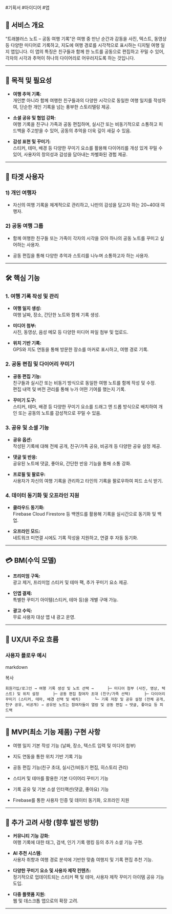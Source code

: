 #기획서 #아이디어 #앱 
## 📌 서비스 개요

“트래블러스 노트 – 공동 여행 기록”은 여행 중 만난 순간과 감동을 사진, 텍스트, 동영상 등 다양한 미디어로 기록하고, 지도에 여행 경로를 시각적으로 표시하는 디지털 여행 일지 앱입니다. 이 앱의 특징은 친구들과 함께 한 노트를 공동으로 편집하고 꾸밀 수 있어, 각자의 시각과 추억이 하나의 다이어리로 어우러지도록 하는 것입니다.

---

## 🎯 목적 및 필요성

- **여행 추억 기록:**  
    개인뿐 아니라 함께 여행한 친구들과의 다양한 시각으로 동일한 여행 일지를 작성하여, 단순한 개인 기록을 넘는 풍부한 스토리텔링 제공.
    
- **소셜 공유 및 협업 강화:**  
    여행 기록을 친구나 가족과 공동 편집하며, 실시간 또는 비동기적으로 소통하고 피드백을 주고받을 수 있어, 공동의 추억을 더욱 깊이 새길 수 있음.
    
- **감성 표현 및 꾸미기:**  
    스티커, 테마, 배경 등 다양한 꾸미기 요소를 활용해 다이어리를 개성 있게 꾸밀 수 있어, 사용자의 창의성과 감성을 담아내는 차별화된 경험 제공.
    

---

## 👥 타겟 사용자

### 1) 개인 여행자

- 자신의 여행 기록을 체계적으로 관리하고, 나만의 감성을 담고자 하는 20~40대 여행자.
    

### 2) 공동 여행 그룹

- 함께 여행한 친구들 또는 가족이 각자의 시각을 모아 하나의 공동 노트를 꾸미고 싶어하는 사용자.
    
- 공동 편집을 통해 다양한 추억과 스토리를 나누며 소통하고자 하는 사용자.
    

---

## 🛠 핵심 기능

### 1. 여행 기록 작성 및 관리

- **여행 일지 생성:**  
    여행 날짜, 장소, 간단한 노트와 함께 기록 생성.
    
- **미디어 첨부:**  
    사진, 동영상, 음성 메모 등 다양한 미디어 파일 첨부 및 업로드.
    
- **위치 기반 기록:**  
    GPS와 지도 연동을 통해 방문한 장소를 마커로 표시하고, 여행 경로 기록.
    

### 2. 공동 편집 및 다이어리 꾸미기

- **공동 편집 기능:**  
    친구들과 실시간 또는 비동기 방식으로 동일한 여행 노트를 함께 작성 및 수정.  
    편집 내역 및 버전 관리를 통해 누가 어떤 기여를 했는지 기록.
    
- **꾸미기 도구:**  
    스티커, 테마, 배경 등 다양한 꾸미기 요소를 드래그 앤 드롭 방식으로 배치하여 개인 또는 공동의 노트를 감성적으로 꾸밀 수 있음.
    

### 3. 공유 및 소셜 기능

- **공유 옵션:**  
    작성된 기록에 대해 전체 공개, 친구/가족 공유, 비공개 등 다양한 공유 설정 제공.
    
- **댓글 및 반응:**  
    공유된 노트에 댓글, 좋아요, 간단한 반응 기능을 통해 소통 강화.
    
- **프로필 및 팔로우:**  
    사용자가 자신의 여행 기록을 관리하고 타인의 기록을 팔로우하여 피드 소식 받기.
    

### 4. 데이터 동기화 및 오프라인 지원

- **클라우드 동기화:**  
    Firebase Cloud Firestore 등 백엔드를 활용해 기록을 실시간으로 동기화 및 백업.
    
- **오프라인 모드:**  
    네트워크 미연결 시에도 기록 작성을 지원하고, 연결 후 자동 동기화.
    

---

## 💳 BM(수익 모델)

- **프리미엄 구독:**  
    광고 제거, 프리미엄 스티커 및 테마 팩, 추가 꾸미기 요소 제공.
    
- **인앱 결제:**  
    특별한 꾸미기 아이템(스티커, 테마 등)을 개별 구매 가능.
    
- **광고 수익:**  
    무료 사용자 대상 앱 내 광고 운영.
    

---

## 📱 UX/UI 주요 흐름

### 사용자 플로우 예시

markdown

복사

`회원가입/로그인 → 여행 기록 생성 및 노트 선택 →      ├─ 미디어 첨부 (사진, 영상, 텍스트) 및 위치 설정      ├─ 공동 편집 참여자 초대 (친구/가족 선택)      ├─ 다이어리 꾸미기 (스티커, 테마, 배경 선택 및 배치)      └─ 기록 저장 및 공유 설정 (전체 공개, 친구 공유, 비공개) → 공유된 노트는 참여자들이 열람 및 공동 편집 → 댓글, 좋아요 등 피드백`

---

## 🚀 MVP(최소 기능 제품) 구현 사항

- 여행 일지 기본 작성 기능 (날짜, 장소, 텍스트 입력 및 미디어 첨부)
    
- 지도 연동을 통한 위치 기반 기록 기능
    
- 공동 편집 기능(친구 초대, 실시간/비동기 편집, 히스토리 관리)
    
- 스티커 및 테마를 활용한 기본 다이어리 꾸미기 기능
    
- 기록 공유 및 기본 소셜 인터랙션(댓글, 좋아요) 기능
    
- Firebase를 통한 사용자 인증 및 데이터 동기화, 오프라인 지원
    

---

## 📌 추가 고려 사항 (향후 발전 방향)

- **커뮤니티 기능 강화:**  
    여행 기록에 대한 태그, 검색, 인기 기록 랭킹 등의 추가 소셜 기능 구현.
    
- **AI 추천 시스템:**  
    사용자 취향과 여행 경로 분석에 기반한 맞춤 여행지 및 기록 편집 추천 기능.
    
- **다양한 꾸미기 요소 및 사용자 제작 컨텐츠:**  
    정기적으로 업데이트되는 스티커 팩 및 테마, 사용자 제작 꾸미기 아이템 공유 기능 도입.
    
- **다중 플랫폼 지원:**  
    웹 및 데스크톱 앱으로의 확장 고려.
    

---
